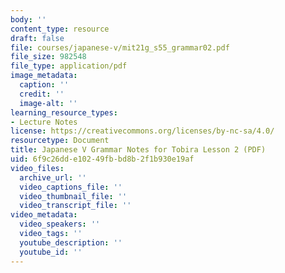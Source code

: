 ```yaml
---
body: ''
content_type: resource
draft: false
file: courses/japanese-v/mit21g_s55_grammar02.pdf
file_size: 982548
file_type: application/pdf
image_metadata:
  caption: ''
  credit: ''
  image-alt: ''
learning_resource_types:
- Lecture Notes
license: https://creativecommons.org/licenses/by-nc-sa/4.0/
resourcetype: Document
title: Japanese V Grammar Notes for Tobira Lesson 2 (PDF)
uid: 6f9c26dd-e102-49fb-bd8b-2f1b930e19af
video_files:
  archive_url: ''
  video_captions_file: ''
  video_thumbnail_file: ''
  video_transcript_file: ''
video_metadata:
  video_speakers: ''
  video_tags: ''
  youtube_description: ''
  youtube_id: ''
---
```

